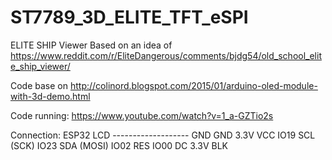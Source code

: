 # ST7789_3D_ELITE_TFT_eSPI
ELITE SHIP Viewer
Based on an idea of https://www.reddit.com/r/EliteDangerous/comments/bjdg54/old_school_elite_ship_viewer/

Code base on http://colinord.blogspot.com/2015/01/arduino-oled-module-with-3d-demo.html

Code running: https://www.youtube.com/watch?v=1_a-GZTio2s

Connection:
    ESP32   LCD
    -------------------
    GND     GND
    3.3V    VCC
    IO19    SCL (SCK)
    IO23    SDA (MOSI)
    IO02    RES
    IO00    DC
    3.3V    BLK


